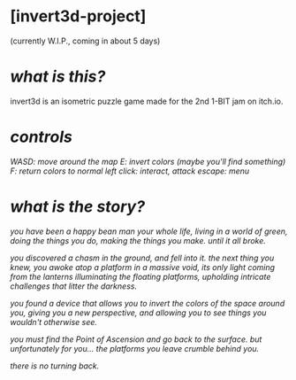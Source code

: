 # [invert3d-project]
(currently W.I.P., coming in about 5 days)

# _what is this?_
invert3d is an isometric puzzle game made for the 2nd 1-BIT jam on itch.io.

# _controls_
_WASD: move around the map_
_E: invert colors (maybe you'll find something)_
_F: return colors to normal_
_left click: interact, attack_
_escape: menu_

# _what is the story?_
_you have been a happy bean man your whole life, living in a world of green,
doing the things you do, making the things you make. until it all broke._

_you discovered a chasm in the ground, and fell into it. the next thing you knew,
you awoke atop a platform in a massive void, its only light coming from the lanterns illuminating
the floating platforms, upholding intricate challenges that litter the darkness._

_you found a device that allows you to invert the colors of the space around you, giving
you a new perspective, and allowing you to see things you wouldn't otherwise see._

_you must find the Point of Ascension and go back to the surface. but unfortunately for you...
the platforms you leave crumble behind you._

_there is no turning back._

